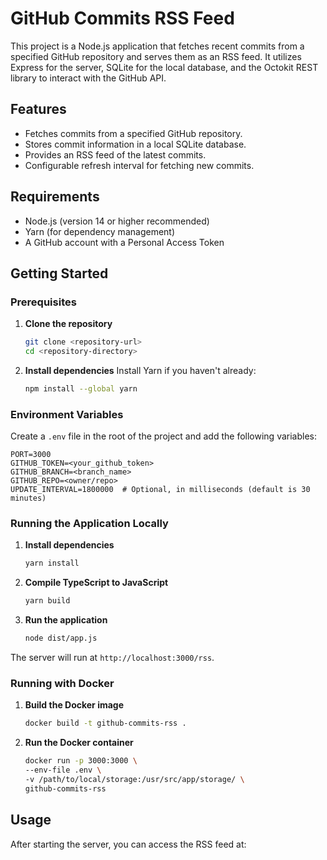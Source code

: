 # GitHub Commits RSS Feed

This project is a Node.js application that fetches recent commits from a specified GitHub repository and serves them as an RSS feed. It utilizes Express for the server, SQLite for the local database, and the Octokit REST library to interact with the GitHub API.

## Features
- Fetches commits from a specified GitHub repository.
- Stores commit information in a local SQLite database.
- Provides an RSS feed of the latest commits.
- Configurable refresh interval for fetching new commits.

## Requirements
- Node.js (version 14 or higher recommended)
- Yarn (for dependency management)
- A GitHub account with a Personal Access Token

## Getting Started

### Prerequisites
1. **Clone the repository**
   ```bash
   git clone <repository-url>
   cd <repository-directory>
   ```

2. **Install dependencies**
   Install Yarn if you haven't already:
   ```bash
   npm install --global yarn
   ```

### Environment Variables
Create a `.env` file in the root of the project and add the following variables:
```plaintext
PORT=3000
GITHUB_TOKEN=<your_github_token>
GITHUB_BRANCH=<branch_name>
GITHUB_REPO=<owner/repo>
UPDATE_INTERVAL=1800000  # Optional, in milliseconds (default is 30 minutes)
```

### Running the Application Locally
1. **Install dependencies**
   ```bash
   yarn install
   ```

2. **Compile TypeScript to JavaScript**
   ```bash
   yarn build
   ```

3. **Run the application**
   ```bash
   node dist/app.js
   ```

The server will run at `http://localhost:3000/rss`.

### Running with Docker
1. **Build the Docker image**
   ```bash
   docker build -t github-commits-rss .
   ```

2. **Run the Docker container**
   ```bash
   docker run -p 3000:3000 \
   --env-file .env \
   -v /path/to/local/storage:/usr/src/app/storage/ \
   github-commits-rss
   ```

## Usage
After starting the server, you can access the RSS feed at: